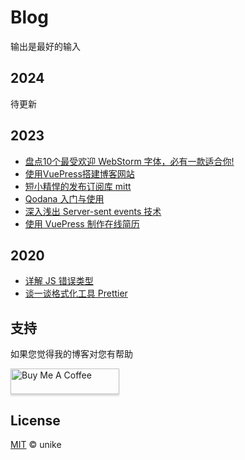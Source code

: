 # Blog

输出是最好的输入

## 2024

待更新

## 2023
- [盘点10个最受欢迎 WebStorm 字体，必有一款适合你!]()
- [使用VuePress搭建博客网站]()
- [短小精悍的发布订阅库 mitt]()
- [Qodana 入门与使用]()
- [深入浅出 Server-sent events 技术]()
- [使用 VuePress 制作在线简历]()

## 2020
- [详解 JS 错误类型]()
- [谈一谈格式化工具 Prettier](https://github.com/unikww/blog/issues/1)


## 支持

如果您觉得我的博客对您有帮助

<a href="https://www.buymeacoffee.com/unike" target="_blank"><img src="https://www.buymeacoffee.com/assets/img/custom_images/purple_img.png" alt="Buy Me A Coffee" style="height: 41px !important;width: 174px !important;box-shadow: 0px 3px 2px 0px rgba(190, 190, 190, 0.5) !important;-webkit-box-shadow: 0px 3px 2px 0px rgba(190, 190, 190, 0.5) !important;" ></a>

## License

[MIT](LICENSE) ©️ unike
